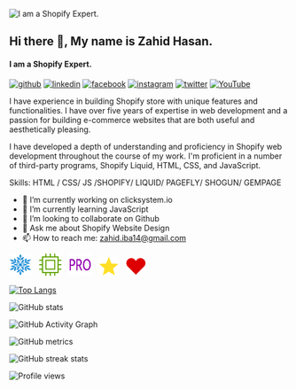 ![I am a Shopify Expert.](https://mir-s3-cdn-cf.behance.net/project_modules/max_1200/4aab17173232445.648c760225de3.png)
## Hi there 👋, My name is Zahid Hasan.
#### I am a Shopify Expert.

[<img src='https://cdn.jsdelivr.net/npm/simple-icons@3.0.1/icons/github.svg' alt='github' height='40'>](https://github.com/Zahid31)  [<img src='https://cdn.jsdelivr.net/npm/simple-icons@3.0.1/icons/linkedin.svg' alt='linkedin' height='40'>](https://www.linkedin.com/in/md-zahid-hasan-6a137684/)  [<img src='https://cdn.jsdelivr.net/npm/simple-icons@3.0.1/icons/facebook.svg' alt='facebook' height='40'>](https://www.facebook.com/zahid.hasan.96155669)  [<img src='https://cdn.jsdelivr.net/npm/simple-icons@3.0.1/icons/instagram.svg' alt='instagram' height='40'>](https://www.instagram.com/zahid_h.babu/)  [<img src='https://cdn.jsdelivr.net/npm/simple-icons@3.0.1/icons/twitter.svg' alt='twitter' height='40'>](https://twitter.com/aamiZahid)  [<img src='https://cdn.jsdelivr.net/npm/simple-icons@3.0.1/icons/youtube.svg' alt='YouTube' height='40'>](https://www.youtube.com/channel/md.zahidhasan5798)  

I have experience in building Shopify store with unique features and functionalities. I have over five years of expertise in web development and a passion for building e-commerce websites that are both useful and aesthetically pleasing.

I have developed a depth of understanding and proficiency in Shopify web development throughout the course of my work. I'm proficient in a number of third-party programs, Shopify Liquid, HTML, CSS, and JavaScript.

Skills: HTML / CSS/ JS /SHOPIFY/ LIQUID/ PAGEFLY/ SHOGUN/ GEMPAGE

- 🔭 I’m currently working on clicksystem.io 
- 🌱 I’m currently learning JavaScript 
- 👯 I’m looking to collaborate on Github 
- 💬 Ask me about Shopify Website Design 
- 📫 How to reach me: zahid.iba14@gmail.com 




<a href='https://archiveprogram.github.com/'><img src='https://raw.githubusercontent.com/acervenky/animated-github-badges/master/assets/acbadge.gif' width='40' height='40'></a> <a href='https://docs.github.com/en/developers'><img src='https://raw.githubusercontent.com/acervenky/animated-github-badges/master/assets/devbadge.gif' width='40' height='40'></a> <a href='https://github.com/pricing'><img src='https://raw.githubusercontent.com/acervenky/animated-github-badges/master/assets/pro.gif' width='40' height='40'></a> <a href='https://stars.github.com/'><img src='https://raw.githubusercontent.com/acervenky/animated-github-badges/master/assets/starbadge.gif' width='35' height='35'></a> <a href='https://docs.github.com/en/github/supporting-the-open-source-community-with-github-sponsors'><img src='https://raw.githubusercontent.com/acervenky/animated-github-badges/master/assets/sponsorbadge.gif' width='35' height='35'></a> 

[![Top Langs](https://github-readme-stats.vercel.app/api/top-langs/?username=Zahid31)](https://github.com/anuraghazra/github-readme-stats)

![GitHub stats](https://github-readme-stats.vercel.app/api?username=Zahid31&show_icons=true&count_private=true)  

![GitHub Activity Graph](https://activity-graph.herokuapp.com/graph?username=Zahid31)  

![GitHub metrics](https://metrics.lecoq.io/Zahid31)  

![GitHub streak stats](https://streak-stats.demolab.com/?user=Zahid31)  

![Profile views](https://gpvc.arturio.dev/Zahid31)  
